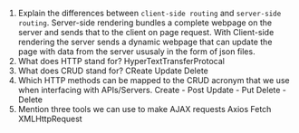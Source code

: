 1.  Explain the differences between `client-side routing` and `server-side routing`.
Server-side rendering bundles a complete webpage on the server and sends that
to the client on page request.
With Client-side rendering the server sends a dynamic webpage that can update the 
page with data from the server ususaly in the form of json files.
1.  What does HTTP stand for?
HyperTextTransferProtocal
1.  What does CRUD stand for?
CReate Update Delete
1.  Which HTTP methods can be mapped to the CRUD acronym that we use when interfacing with APIs/Servers.
Create - Post
Update - Put
Delete - Delete
1.  Mention three tools we can use to make AJAX requests
Axios
Fetch
XMLHttpRequest